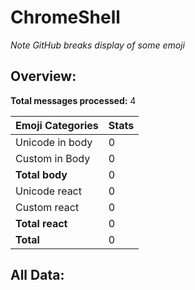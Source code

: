 # ChromeShell

*Note GitHub breaks display of some emoji*

## Overview:

**Total messages processed:** 4

Emoji Categories | Stats
-------|--------
Unicode in body | 0
Custom in Body | 0
**Total body** | 0
Unicode react | 0
Custom react | 0
**Total react** | 0
**Total** | 0

## All Data:

